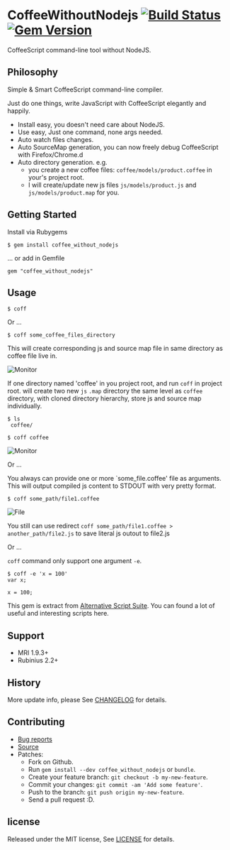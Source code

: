 # CoffeeWithoutNodejs [![Build Status](https://travis-ci.org/zw963/coffee_without_nodejs.svg?branch=master)](https://travis-ci.org/zw963/coffee_without_nodejs) [![Gem Version](https://badge.fury.io/rb/coffee_without_nodejs.svg)](http://badge.fury.io/rb/coffee_without_nodejs)

CoffeeScript command-line tool without NodeJS.

## Philosophy

Simple & Smart CoffeeScript command-line compiler.

Just do one things, write JavaScript with CoffeeScript elegantly and happily.

 * Install easy, you doesn't need care about NodeJS.
 * Use easy, Just one command, none args needed.
 * Auto watch files changes.
 * Auto SourceMap generation, you can now freely debug CoffeeScript with Firefox/Chrome.d
 * Auto directory generation. 
   e.g.
   - you create a new coffee files: `coffee/models/product.coffee` in your's project root.
   - I will create/update new js files `js/models/product.js` and `js/models/product.map` for you.
   
## Getting Started

Install via Rubygems

    $ gem install coffee_without_nodejs

... or add in Gemfile

    gem "coffee_without_nodejs"

## Usage

    $ coff
    
Or ...

    $ coff some_coffee_files_directory

This will create corresponding js and source map file in same directory as coffee file live in.

![Monitor](http://zw963.github.io/snapshot11.png)
    
If one directory named 'coffee' in you project root, and run `coff` in project root.
will create two new `js` `.map` directory the same level as `coffee` directory,
with cloned directory hierarchy, store js and source map individually.
    
    $ ls
     coffee/
     
    $ coff coffee
    
![Monitor](http://zw963.github.io/snapshot14.png)

Or ...

You always can provide one or more `some_file.coffee' file as arguments.
This will output compiled js content to STDOUT with very pretty format.

    $ coff some_path/file1.coffee

![File](http://zw963.github.io/snapshot12.png)

You still can use redirect `coff some_path/file1.coffee > another_path/file2.js` to
save literal js outout to file2.js

Or ...

`coff` command only support one argument `-e`.

    $ coff -e 'x = 100'
    var x;

    x = 100;

This gem is extract from [Alternative Script Suite](https://github.com/zw963/ass).
You can found a lot of useful and interesting scripts here.

## Support

  * MRI 1.9.3+
  * Rubinius 2.2+

## History

  More update info, please See [CHANGELOG](https://github.com/zw963/coffee_without_nodejs/blob/master/CHANGELOG) for details.

## Contributing

  * [Bug reports](https://github.com/zw963/coffee_without_nodejs/issues)
  * [Source](https://github.com/zw963/coffee_without_nodejs)
  * Patches:
    * Fork on Github.
    * Run `gem install --dev coffee_without_nodejs` or `bundle`.
    * Create your feature branch: `git checkout -b my-new-feature`.
    * Commit your changes: `git commit -am 'Add some feature'`.
    * Push to the branch: `git push origin my-new-feature`.
    * Send a pull request :D.

## license

Released under the MIT license, See [LICENSE](https://github.com/zw963/coffee_without_nodejs/blob/master/LICENSE) for details.
